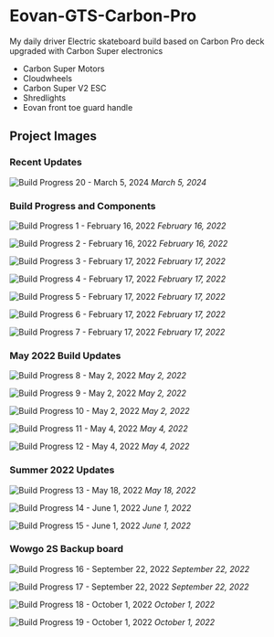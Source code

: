 # Eovan-GTS-Carbon-Pro

My daily driver Electric skateboard build based on Carbon Pro deck upgraded with Carbon Super electronics

- Carbon Super Motors
- Cloudwheels
- Carbon Super V2 ESC
- Shredlights
- Eovan front toe guard handle

## Project Images

### Recent Updates

![Build Progress 20 - March 5, 2024](pictures/20240305_121410.jpg)
_March 5, 2024_

### Build Progress and Components

![Build Progress 1 - February 16, 2022](pictures/20220216_102008.jpg)
_February 16, 2022_

![Build Progress 2 - February 16, 2022](pictures/20220216_102018.jpg)
_February 16, 2022_

![Build Progress 3 - February 17, 2022](pictures/20220217_055048.jpg)
_February 17, 2022_

![Build Progress 4 - February 17, 2022](pictures/20220217_055105.jpg)
_February 17, 2022_

![Build Progress 5 - February 17, 2022](pictures/20220217_055121.jpg)
_February 17, 2022_

![Build Progress 6 - February 17, 2022](pictures/20220217_080209.jpg)
_February 17, 2022_

![Build Progress 7 - February 17, 2022](pictures/20220217_080230.jpg)
_February 17, 2022_

### May 2022 Build Updates

![Build Progress 8 - May 2, 2022](pictures/20220502_093407.jpg)
_May 2, 2022_

![Build Progress 9 - May 2, 2022](pictures/20220502_093409.jpg)
_May 2, 2022_

![Build Progress 10 - May 2, 2022](pictures/20220502_093417.jpg)
_May 2, 2022_

![Build Progress 11 - May 4, 2022](pictures/20220504_073206.jpg)
_May 4, 2022_

![Build Progress 12 - May 4, 2022](pictures/20220504_073233.jpg)
_May 4, 2022_

### Summer 2022 Updates

![Build Progress 13 - May 18, 2022](pictures/20220518_200913.jpg)
_May 18, 2022_

![Build Progress 14 - June 1, 2022](pictures/20220601_212426.jpg)
_June 1, 2022_

![Build Progress 15 - June 1, 2022](pictures/20220601_212428.jpg)
_June 1, 2022_

### Wowgo 2S Backup board

![Build Progress 16 - September 22, 2022](pictures/20220922_205942.jpg)
_September 22, 2022_

![Build Progress 17 - September 22, 2022](pictures/20220922_205943.jpg)
_September 22, 2022_

![Build Progress 18 - October 1, 2022](pictures/20221001_175909.jpg)
_October 1, 2022_

![Build Progress 19 - October 1, 2022](pictures/20221001_175911.jpg)
_October 1, 2022_
